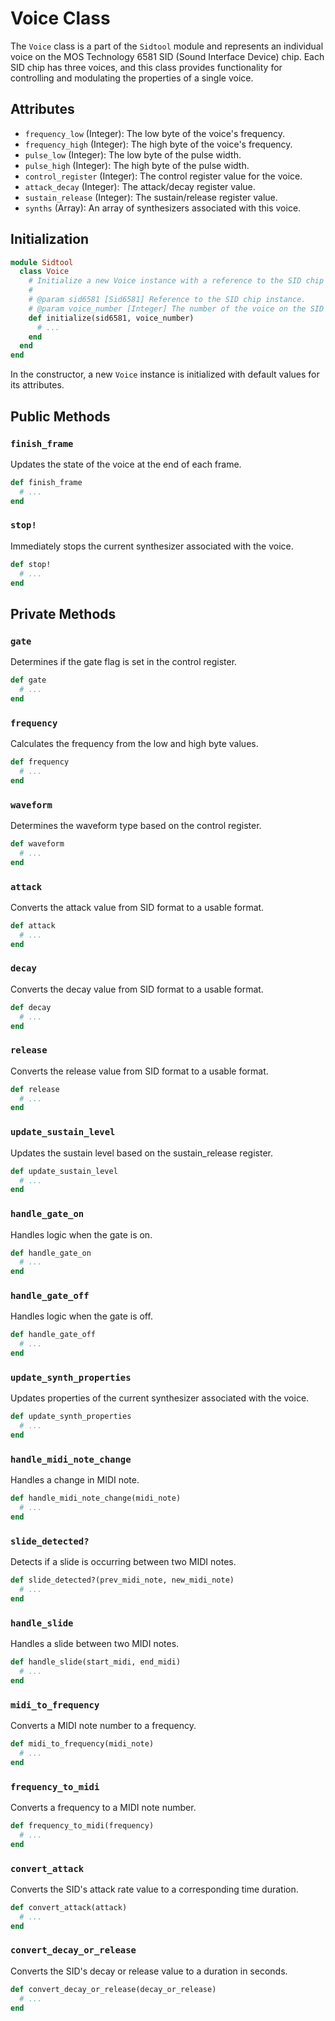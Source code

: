 # Voice Class

The `Voice` class is a part of the `Sidtool` module and represents an individual voice on the MOS Technology 6581 SID (Sound Interface Device) chip. Each SID chip has three voices, and this class provides functionality for controlling and modulating the properties of a single voice.

## Attributes

- `frequency_low` (Integer): The low byte of the voice's frequency.
- `frequency_high` (Integer): The high byte of the voice's frequency.
- `pulse_low` (Integer): The low byte of the pulse width.
- `pulse_high` (Integer): The high byte of the pulse width.
- `control_register` (Integer): The control register value for the voice.
- `attack_decay` (Integer): The attack/decay register value.
- `sustain_release` (Integer): The sustain/release register value.
- `synths` (Array): An array of synthesizers associated with this voice.

## Initialization

```ruby
module Sidtool
  class Voice
    # Initialize a new Voice instance with a reference to the SID chip and its voice number.
    #
    # @param sid6581 [Sid6581] Reference to the SID chip instance.
    # @param voice_number [Integer] The number of the voice on the SID chip.
    def initialize(sid6581, voice_number)
      # ...
    end
  end
end
```

In the constructor, a new `Voice` instance is initialized with default values for its attributes.

## Public Methods

### `finish_frame`

Updates the state of the voice at the end of each frame.

```ruby
def finish_frame
  # ...
end
```

### `stop!`

Immediately stops the current synthesizer associated with the voice.

```ruby
def stop!
  # ...
end
```

## Private Methods

### `gate`

Determines if the gate flag is set in the control register.

```ruby
def gate
  # ...
end
```

### `frequency`

Calculates the frequency from the low and high byte values.

```ruby
def frequency
  # ...
end
```

### `waveform`

Determines the waveform type based on the control register.

```ruby
def waveform
  # ...
end
```

### `attack`

Converts the attack value from SID format to a usable format.

```ruby
def attack
  # ...
end
```

### `decay`

Converts the decay value from SID format to a usable format.

```ruby
def decay
  # ...
end
```

### `release`

Converts the release value from SID format to a usable format.

```ruby
def release
  # ...
end
```

### `update_sustain_level`

Updates the sustain level based on the sustain_release register.

```ruby
def update_sustain_level
  # ...
end
```

### `handle_gate_on`

Handles logic when the gate is on.

```ruby
def handle_gate_on
  # ...
end
```

### `handle_gate_off`

Handles logic when the gate is off.

```ruby
def handle_gate_off
  # ...
end
```

### `update_synth_properties`

Updates properties of the current synthesizer associated with the voice.

```ruby
def update_synth_properties
  # ...
end
```

### `handle_midi_note_change`

Handles a change in MIDI note.

```ruby
def handle_midi_note_change(midi_note)
  # ...
end
```

### `slide_detected?`

Detects if a slide is occurring between two MIDI notes.

```ruby
def slide_detected?(prev_midi_note, new_midi_note)
  # ...
end
```

### `handle_slide`

Handles a slide between two MIDI notes.

```ruby
def handle_slide(start_midi, end_midi)
  # ...
end
```

### `midi_to_frequency`

Converts a MIDI note number to a frequency.

```ruby
def midi_to_frequency(midi_note)
  # ...
end
```

### `frequency_to_midi`

Converts a frequency to a MIDI note number.

```ruby
def frequency_to_midi(frequency)
  # ...
end
```

### `convert_attack`

Converts the SID's attack rate value to a corresponding time duration.

```ruby
def convert_attack(attack)
  # ...
end
```

### `convert_decay_or_release`

Converts the SID's decay or release value to a duration in seconds.

```ruby
def convert_decay_or_release(decay_or_release)
  # ...
end
```
